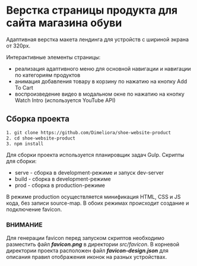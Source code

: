 # Верстка страницы продукта для сайта магазина обуви

Адаптивная верстка макета лендинга для устройств с шириной экрана от 320px.

Интерактивные элементы страницы:

-   реализация адаптивного меню для основной навигации и навигации по категориям продуктов
-   анимация добавления товару в корзину по нажатию на кнопку Add To Cart
-   воспроизведение видео в модальном окне по нажатию на кнопку Watch Intro (используется YouTube API)

## Сборка проекта

```bash
1. git clone https://github.com/Dimeliora/shoe-website-product
2. cd shoe-website-product
3. npm install
```

Для сборки проекта используется планировщик задач Gulp.
Скрипты для сборки:

-   serve - сборка в development-режиме и запуск dev-server
-   build - сборка в development-режиме
-   prod - сборка в production-режиме

В режиме production осуществляется минификация HTML, CSS и JS кода, без записи source-map.
В обоих режимах происходит создание и подключение favicon.

### ВНИМАНИЕ

Для генерации favicon перед запуском скриптов необходимо разместить файл **_favicon.png_** в директории _src/favicon_. В корневой директории проекта расположен файл **_favicon-design.json_** для описания правил отображения иконок на разных устройствах.
